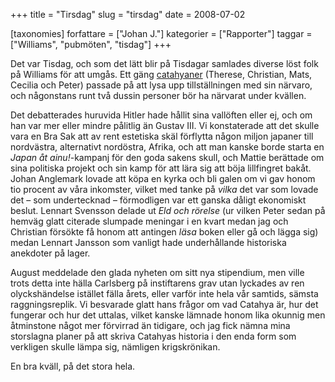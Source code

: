 +++
title = "Tirsdag"
slug = "tirsdag"
date = 2008-07-02

[taxonomies]
forfattare = ["Johan J."]
kategorier = ["Rapporter"]
taggar = ["Williams", "pubmöten", "tisdag"]
+++

Det var Tisdag, och som det lätt blir på Tisdagar samlades diverse löst folk på Williams för att umgås. Ett gäng [catahyaner](http://www.catahya.net) (Therese, Christian, Mats, Cecilia och Peter) passade på att lysa upp tillställningen med sin närvaro, och någonstans runt två dussin personer bör ha närvarat under kvällen.

<!-- more -->

Det debatterades huruvida Hitler hade hållit sina vallöften eller ej, och om han var mer eller mindre pålitlig än Gustav III. Vi konstaterade att det skulle vara en Bra Sak att av rent estetiska skäl förflytta någon miljon japaner till nordvästra, alternativt nordöstra, Afrika, och att man kanske borde starta en <em>Japan åt ainu!</em>-kampanj för den goda sakens skull, och Mattie berättade om sina politiska projekt och sin kamp för att lära sig att böja lillfingret bakåt. Johan Anglemark lovade att köpa en kyrka och bli galen om vi gav honom tio procent av våra inkomster, vilket med tanke på _vilka_ det var som lovade det – som undertecknad – förmodligen var ett ganska dåligt ekonomiskt beslut. Lennart Svensson delade ut <em>Eld och rörelse</em> (ur vilken Peter sedan på hemväg glatt citerade slumpade meningar i en kvart medan jag och Christian försökte få honom att antingen _läsa_ boken eller gå och lägga sig) medan Lennart Jansson som vanligt hade underhållande historiska anekdoter på lager.

August meddelade den glada nyheten om sitt nya stipendium, men ville trots detta inte hälla Carlsberg på instiftarens grav utan lyckades av ren olyckshändelse istället fälla årets, eller varför inte hela vår samtids, sämsta raggningsreplik. Vi besvarade glatt hans frågor om vad Catahya är, hur det fungerar och hur det uttalas, vilket kanske lämnade honom lika okunnig men åtminstone något mer förvirrad än tidigare, och jag fick nämna mina storslagna planer på att skriva Catahyas historia i den enda form som verkligen skulle lämpa sig, nämligen krigskrönikan.

En bra kväll, på det stora hela.
